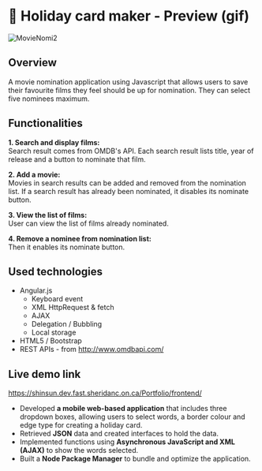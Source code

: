 # :love_letter: Holiday card maker - Preview (gif)
![MovieNomi2](https://user-images.githubusercontent.com/47774611/107603733-b1ddd280-6bfb-11eb-83aa-3dfe26205297.gif)
<br>
## Overview
A movie nomination application using Javascript that allows users to save their favourite films they feel should be up for nomination. They can select five nominees maximum.

## Functionalities
**1. Search and display films:**<br>
Search result comes from OMDB's API. Each search result lists title, year of release and a button to nominate that film.

**2. Add a movie:**<br>
Movies in search results can be added and removed from the nomination list. If a search result has already been nominated, it disables its nominate button.

**3. View the list of films:**<br>
User can view the list of films already nominated.

**4. Remove a nominee from nomination list:**<br>
Then it enables its nominate button.

## Used technologies
- Angular.js
  - Keyboard event    
  - XML HttpRequest & fetch
  - AJAX  
  - Delegation / Bubbling
  - Local storage
- HTML5 / Bootstrap
- REST APIs - from http://www.omdbapi.com/

## Live demo link
https://shinsun.dev.fast.sheridanc.on.ca/Portfolio/frontend/


* Developed **a mobile web-based application** that includes three dropdown boxes, allowing users to
select words, a border colour and edge type for creating a holiday card.<br>
* Retrieved **JSON** data and created interfaces to hold the data.<br>
* Implemented functions using **Asynchronous JavaScript and XML (AJAX)** to show the words selected.<br>
* Built a **Node Package Manager** to bundle and optimize the application.

 
